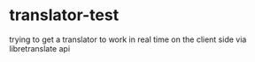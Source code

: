 # translator-test
trying to get a translator to work in real time on the client side via libretranslate api